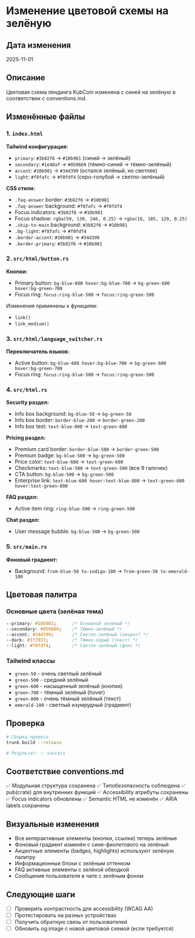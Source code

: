 # Изменение цветовой схемы на зелёную

## Дата изменения
2025-11-01

## Описание
Цветовая схема лендинга KubCoin изменена с синей на зелёную в соответствии с conventions.md.

## Изменённые файлы

### 1. `index.html`
**Tailwind конфигурация:**
- `primary`: `#3b82f6` → `#10b981` (синий → зелёный)
- `secondary`: `#1e40af` → `#059669` (тёмно-синий → тёмно-зелёный)
- `accent`: `#10b981` → `#34d399` (остался зелёный, но светлее)
- `light`: `#f8fafc` → `#f0fdf4` (серо-голубой → светло-зелёный)

**CSS стили:**
- `.faq-answer` border: `#3b82f6` → `#10b981`
- `.faq-answer` background: `#f8fafc` → `#f0fdf4`
- Focus indicators: `#3b82f6` → `#10b981`
- Focus shadow: `rgba(59, 130, 246, 0.25)` → `rgba(16, 185, 129, 0.25)`
- `.skip-to-main` background: `#3b82f6` → `#10b981`
- `.bg-light`: `#f8fafc` → `#f0fdf4`
- `.border-accent`: `#10b981` → `#34d399`
- `.border-primary`: `#3b82f6` → `#10b981`

### 2. `src/html/button.rs`
**Кнопки:**
- Primary button: `bg-blue-600 hover:bg-blue-700` → `bg-green-600 hover:bg-green-700`
- Focus ring: `focus:ring-blue-500` → `focus:ring-green-500`

Изменения применены к функциям:
- `link()`
- `link_medium()`

### 3. `src/html/language_switcher.rs`
**Переключатель языков:**
- Active button: `bg-blue-600 hover:bg-blue-700` → `bg-green-600 hover:bg-green-700`
- Focus ring: `focus:ring-blue-500` → `focus:ring-green-500`

### 4. `src/html.rs`
**Security раздел:**
- Info box background: `bg-blue-50` → `bg-green-50`
- Info box border: `border-blue-200` → `border-green-200`
- Info box text: `text-blue-800` → `text-green-800`

**Pricing раздел:**
- Premium card border: `border-blue-500` → `border-green-500`
- Premium badge: `bg-blue-500` → `bg-green-500`
- Price color: `text-blue-600` → `text-green-600`
- Checkmarks: `text-blue-500` → `text-green-500` (все 9 галочек)
- CTA button: `bg-blue-500` → `bg-green-500`
- Enterprise link: `text-blue-600 hover:text-blue-800` → `text-green-600 hover:text-green-800`

**FAQ раздел:**
- Active item ring: `ring-blue-500` → `ring-green-500`

**Chat раздел:**
- User message bubble: `bg-blue-500` → `bg-green-500`

### 5. `src/main.rs`
**Фоновый градиент:**
- Background: `from-blue-50 to-indigo-100` → `from-green-50 to-emerald-100`

## Цветовая палитра

### Основные цвета (зелёная тема)
```css
--primary: #10b981;      /* Основной зелёный */
--secondary: #059669;    /* Тёмно-зелёный */
--accent: #34d399;       /* Светло-зелёный (акцент) */
--dark: #1f2937;         /* Тёмно-серый (текст) */
--light: #f0fdf4;        /* Светло-зелёный (фон) */
```

### Tailwind классы
- `green-50` - очень светлый зелёный
- `green-500` - средний зелёный
- `green-600` - насыщенный зелёный (кнопки)
- `green-700` - тёмный зелёный (hover)
- `green-800` - очень тёмный зелёный (текст)
- `emerald-100` - светлый изумрудный (градиент)

## Проверка
```bash
# Сборка проекта
trunk build --release

# Результат: ✅ success
```

## Соответствие conventions.md
✅ Модульная структура сохранена
✅ Типобезопасность соблюдена
✅ pub(crate) для внутренних функций
✅ Accessibility атрибуты сохранены
✅ Focus indicators обновлены
✅ Semantic HTML не изменён
✅ ARIA labels сохранены

## Визуальные изменения
- Все интерактивные элементы (кнопки, ссылки) теперь зелёные
- Фоновый градиент изменён с сине-фиолетового на зелёный
- Акцентные элементы (badges, highlights) используют зелёную палитру
- Информационные блоки с зелёным оттенком
- FAQ активные элементы с зелёной обводкой
- Сообщения пользователя в чате с зелёным фоном

## Следующие шаги
- [ ] Проверить контрастность для accessibility (WCAG AA)
- [ ] Протестировать на разных устройствах
- [ ] Получить обратную связь от пользователей
- [ ] Обновить og:image с новой цветовой схемой (если требуется)